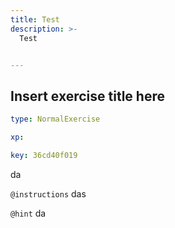 ```yaml
---
title: Test
description: >-
  Test


---
```

## Insert exercise title here

```yaml
type: NormalExercise

xp: 

key: 36cd40f019
```

da

`@instructions`
das

`@hint`
da









